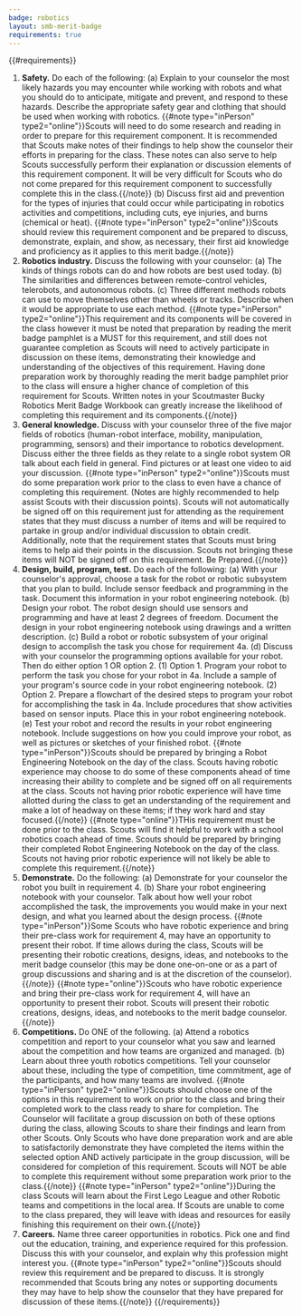 ```yaml
---
badge: robotics
layout: smb-merit-badge
requirements: true
---
```


{{#requirements}}
1. **Safety.** Do each of the following:
    (a) Explain to your counselor the most likely hazards you may encounter while working with robots and what you should do to anticipate, mitigate and prevent, and respond to these hazards. Describe the appropriate safety gear and clothing that should be used when working with robotics.
        {{#note type="inPerson" type2="online"}}Scouts will need to do some research and reading in order to prepare for this requirement component.  It is recommended that Scouts make notes of their findings to help show the counselor their efforts in preparing for the class.  These notes can also serve to help Scouts successfully perform their explanation or discussion elements of this requirement component. It will be very difficult for Scouts who do not come prepared for this requirement component to successfully complete this in the class.{{/note}}
    (b) Discuss first aid and prevention for the types of injuries that could occur while participating in robotics activities and competitions, including cuts, eye injuries, and burns (chemical or heat).
        {{#note type="inPerson" type2="online"}}Scouts should review this requirement component and be prepared to discuss, demonstrate, explain, and show, as necessary, their first aid knowledge and proficiency as it applies to this merit badge.{{/note}}
2. **Robotics industry.** Discuss the following with your counselor:
    (a) The kinds of things robots can do and how robots are best used today.
    (b) The similarities and differences between remote-control vehicles, telerobots, and autonomous robots.
    (c) Three different methods robots can use to move themselves other than wheels or tracks. Describe when it would be appropriate to use each method.
    {{#note type="inPerson" type2="online"}}This requirement and its components will be covered in the class however it must be noted that preparation by reading the merit badge pamphlet is a MUST for this requirement, and still does not guarantee completion as Scouts will need to actively participate in discussion on these items,  demonstrating their knowledge and understanding of the objectives of this requirement.  Having done preparation work by thoroughly reading the merit badge pamphlet prior to the class will ensure a higher chance of completion of this requirement for Scouts.  Written notes in your Scoutmaster Bucky Robotics Merit Badge Workbook can greatly increase the likelihood of completing this requirement and its components.{{/note}}
3. **General knowledge.** Discuss with your counselor three of the five major fields of robotics (human-robot interface, mobility, manipulation, programming, sensors) and their importance to robotics development. Discuss either the three fields as they relate to a single robot system OR talk about each field in general. Find pictures or at least one video to aid your discussion.
    {{#note type="inPerson" type2="online"}}Scouts must do some preparation work prior to the class to even have a chance of completing this requirement. (Notes are highly recommended to help assist Scouts with their discussion points). Scouts will not automatically be signed off on this requirement just for attending as the requirement states that they must discuss a number of items and will be required to partake in group and/or individual discussion to obtain credit. Additionally, note that the requirement states that Scouts must bring items to help aid their points in the discussion. Scouts not bringing these items will NOT be signed off on this requirement. Be Prepared.{{/note}}
4. **Design, build, program, test.** Do each of the following:
    (a) With your counselor's approval, choose a task for the robot or robotic subsystem that you plan to build. Include sensor feedback and programming in the task. Document this information in your robot engineering notebook.
    (b) Design your robot. The robot design should use sensors and programming and have at least 2 degrees of freedom. Document the design in your robot engineering notebook using drawings and a written description.
    (c) Build a robot or robotic subsystem of your original design to accomplish the task you chose for requirement 4a.
    (d) Discuss with your counselor the programming options available for your robot. Then do either option 1 OR option 2.
        (1) Option 1. Program your robot to perform the task you chose for your robot in 4a. Include a sample of your program's source code in your robot engineering notebook.
        (2) Option 2. Prepare a flowchart of the desired steps to program your robot for accomplishing the task in 4a. Include procedures that show activities based on sensor inputs. Place this in your robot engineering notebook.
    (e) Test your robot and record the results in your robot engineering notebook. Include suggestions on how you could improve your robot, as well as pictures or sketches of your finished robot.
    {{#note type="inPerson"}}Scouts should be prepared by bringing a Robot Engineering Notebook on the day of the class.  Scouts having robotic experience may choose to do some of these components ahead of time increasing their ability to complete and be signed off on all requirements at the class. Scouts not having prior robotic experience will have time allotted during the class to get an understanding of the requirement and make a lot of headway on these items; if they work hard and stay focused.{{/note}}
    {{#note type="online"}}THis requirement must be done prior to the class.  Scouts will find it helpful to work with a school robotics coach ahead of time. Scouts should be prepared by bringing their completed Robot Engineering Notebook on the day of the class.  Scouts not having prior robotic experience will not likely be able to complete this requirement.{{/note}}
5. **Demonstrate.** Do the following:
    (a) Demonstrate for your counselor the robot you built in requirement 4.
    (b) Share your robot engineering notebook with your counselor. Talk about how well your robot accomplished the task, the improvements you would make in your next design, and what you learned about the design process.
    {{#note type="inPerson"}}Some Scouts who have robotic experience and bring their pre-class work for requirement 4, may have an opportunity to present their robot. If time allows during the class, Scouts will be presenting their robotic creations, designs, ideas, and notebooks to the merit badge counselor (this may be done one-on-one or as a part of group discussions and sharing and is at the discretion of the counselor).{{/note}}
    {{#note type="online"}}Scouts who have robotic experience and bring their pre-class work for requirement 4, will have an opportunity to present their robot. Scouts will present their robotic creations, designs, ideas, and notebooks to the merit badge counselor.{{/note}}
6. **Competitions.** Do ONE of the following.
    (a) Attend a robotics competition and report to your counselor what you saw and learned about the competition and how teams are organized and managed.
    (b) Learn about three youth robotics competitions. Tell your counselor about these, including the type of competition, time commitment, age of the participants, and how many teams are involved.
    {{#note type="inPerson" type2="online"}}Scouts should choose one of the options in this requirement to work on prior to the class and bring their completed work to the class ready to share for completion. The Counselor will facilitate a group discussion on both of these options during the class, allowing Scouts to share their findings and learn from other Scouts. Only Scouts who have done preparation work and are able to satisfactorily demonstrate they have completed the items within the selected option AND actively participate in the group discussion, will be considered for completion of this requirement.  Scouts will NOT be able to complete this requirement without some preparation work prior to the class.{{/note}}
    {{#note type="inPerson" type2="online"}}During the class Scouts will learn about the First Lego League and other Robotic teams and competitions in the local area. If Scouts are unable to come to the class prepared, they will leave with ideas and resources for easily finishing this requirement on their own.{{/note}}
7. **Careers.** Name three career opportunities in robotics. Pick one and find out the education, training, and experience required for this profession. Discuss this with your counselor, and explain why this profession might interest you.
    {{#note type="inPerson" type2="online"}}Scouts should review this requirement and be prepared to discuss.  It is strongly recommended that Scouts bring any notes or supporting documents they may have to help show the counselor that they have prepared for discussion of these items.{{/note}}
{{/requirements}}
